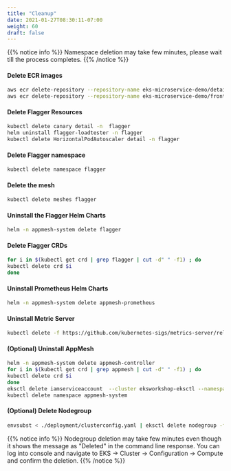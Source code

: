 ```yaml
---
title: "Cleanup"
date: 2021-01-27T08:30:11-07:00
weight: 60
draft: false
---
```


{{% notice info %}}
Namespace deletion may take few minutes, please wait till the process completes.
{{% /notice %}}


#### Delete ECR images

```bash
aws ecr delete-repository --repository-name eks-microservice-demo/detail --force
aws ecr delete-repository --repository-name eks-microservice-demo/frontend --force
```

#### Delete Flagger Resources

```bash
kubectl delete canary detail -n  flagger
helm uninstall flagger-loadtester -n flagger
kubectl delete HorizontalPodAutoscaler detail -n flagger
```

#### Delete Flagger namespace

```bash
kubectl delete namespace flagger
```

#### Delete the mesh

```bash
kubectl delete meshes flagger
```

#### Uninstall the Flagger Helm Charts

```bash
helm -n appmesh-system delete flagger
```

#### Delete Flagger CRDs

```bash
for i in $(kubectl get crd | grep flagger | cut -d" " -f1) ; do
kubectl delete crd $i
done
```

#### Uninstall Prometheus Helm Charts

```bash
helm -n appmesh-system delete appmesh-prometheus
```

#### Uninstall Metric Server

```bash
kubectl delete -f https://github.com/kubernetes-sigs/metrics-server/releases/download/v0.4.1/components.yaml
```

#### (Optional) Uninstall AppMesh 

```bash
helm -n appmesh-system delete appmesh-controller
for i in $(kubectl get crd | grep appmesh | cut -d" " -f1) ; do
kubectl delete crd $i
done
eksctl delete iamserviceaccount  --cluster eksworkshop-eksctl --namespace appmesh-system --name appmesh-controller
kubectl delete namespace appmesh-system
```

#### (Optional) Delete Nodegroup
```bash
envsubst < ./deployment/clusterconfig.yaml | eksctl delete nodegroup -f -  --approve
```

{{% notice info %}}
Nodegroup deletion may take few minutes even though it shows the message as "Deleted" in the command line response. You can log into console and navigate to EKS -> Cluster -> Configuration -> Compute and confirm the deletion.
{{% /notice %}}
